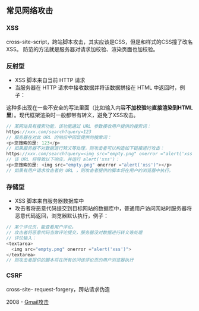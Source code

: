 ## 常见网络攻击

### XSS

cross-site-script，跨站脚本攻击，其实应该是CSS，但是和样式的CSS撞了改名XSS。
防范的方法就是服务器对请求加校验、渲染页面也加校验。

### 反射型

- XSS 脚本来自当前 HTTP 请求
- 当服务器在 HTTP 请求中接收数据并将该数据拼接在 HTML 中返回时，例子：

这种多出现在一些不安全的写法里面（比如输入内容**不加校验**地**直接渲染到HTML里**）。现代框架渲染时一般都带有转义，避免了XSS攻击。

```js
// 某网站具有搜索功能，该功能通过 URL 参数接收用户提供的搜索词：
https://xxx.com/search?query=123
// 服务器在对此 URL 的响应中回显提供的搜索词：
<p>您搜索的是: 123</p>
// 如果服务器不对数据进行转义等处理，则攻击者可以构造如下链接进行攻击：
https://xxx.com/search?query=<img src="empty.png" onerror ="alert('xss')">
// 该 URL 将导致以下响应，并运行 alert('xss')：
<p>您搜索的是: <img src="empty.png" onerror ="alert('xss')"></p>
// 如果有用户请求攻击者的 URL ，则攻击者提供的脚本将在用户的浏览器中执行。
```


### 存储型

- XSS 脚本来自服务器数据库中
- 攻击者将恶意代码提交到目标网站的数据库中，普通用户访问网站时服务器将恶意代码返回，浏览器默认执行，例子：

```js
// 某个评论页，能查看用户评论。
// 攻击者将恶意代码当做评论提交，服务器没对数据进行转义等处理
// 评论输入：
<textarea>
  <img src="empty.png" onerror ="alert('xss')">
</textarea>
// 则攻击者提供的脚本将在所有访问该评论页的用户浏览器执行
```



### CSRF
cross-site- request-forgery，跨站请求伪造

2008 - [Gmail攻击](https://www.davidairey.com/google-gmail-security-hijack/)




[^1]: [浅谈 React 中的 XSS 攻击](https://juejin.cn/post/6874743455776505870#heading-6)


